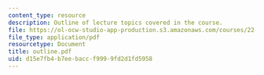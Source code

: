 ```yaml
---
content_type: resource
description: Outline of lecture topics covered in the course.
file: https://ol-ocw-studio-app-production.s3.amazonaws.com/courses/22-314j-structural-mechanics-in-nuclear-power-technology-fall-2006/d15e7fb4b7eebaccf9999fd2d1fd5958_outline.pdf
file_type: application/pdf
resourcetype: Document
title: outline.pdf
uid: d15e7fb4-b7ee-bacc-f999-9fd2d1fd5958
---
```

